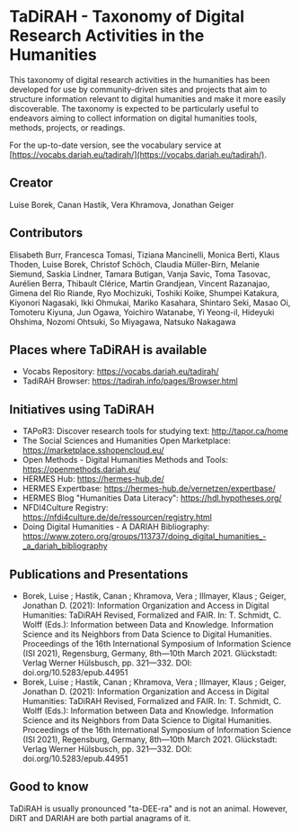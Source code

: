 TaDiRAH - Taxonomy of Digital Research Activities in the Humanities
=====================================================================================

This taxonomy of digital research activities in the humanities has been developed for use by community-driven sites and projects that aim to structure information relevant to digital humanities and make it more easily discoverable. The taxonomy is expected to be particularly useful to endeavors aiming to collect information on digital humanities tools, methods, projects, or readings.

For the up-to-date version, see the vocabulary service at [https://vocabs.dariah.eu/tadirah/](https://vocabs.dariah.eu/tadirah/).

Creator
------------
Luise Borek, Canan Hastik, Vera Khramova, Jonathan Geiger

Contributors
------------
Elisabeth Burr, Francesca Tomasi, Tiziana Mancinelli, Monica Berti, Klaus Thoden, Luise Borek, Christof Schöch, Claudia Müller-Birn, Melanie Siemund, Saskia Lindner, Tamara Butigan, Vanja Savic, Toma Tasovac, Aurélien Berra, Thibault Clérice, Martin Grandjean, Vincent Razanajao, Gimena del Rio Riande, Ryo Mochizuki, Toshiki Koike, Shumpei Katakura, Kiyonori Nagasaki, Ikki Ohmukai, Mariko Kasahara, Shintaro Seki, Masao Oi, Tomoteru Kiyuna, Jun Ogawa, Yoichiro Watanabe, Yi Yeong-il, Hideyuki Ohshima, Nozomi Ohtsuki, So Miyagawa, Natsuko Nakagawa

Places where TaDiRAH is available
---------------------------------
* Vocabs Repository: https://vocabs.dariah.eu/tadirah/
* TadiRAH Browser: https://tadirah.info/pages/Browser.html

Initiatives using TaDiRAH
-------------------------
* TAPoR3: Discover research tools for studying text: http://tapor.ca/home
* The Social Sciences and Humanities Open Marketplace: https://marketplace.sshopencloud.eu/
* Open Methods - Digital Humanities Methods and Tools: https://openmethods.dariah.eu/
* HERMES Hub: https://hermes-hub.de/
* HERMES Expertbase: https://hermes-hub.de/vernetzen/expertbase/
* HERMES Blog "Humanities Data Literacy": https://hdl.hypotheses.org/
* NFDI4Culture Registry: https://nfdi4culture.de/de/ressourcen/registry.html
* Doing Digital Humanities - A DARIAH Bibliography: https://www.zotero.org/groups/113737/doing_digital_humanities_-_a_dariah_bibliography

Publications and Presentations
-----------------------------------------
* Borek, Luise ; Hastik, Canan ; Khramova, Vera ; Illmayer, Klaus ; Geiger, Jonathan D. (2021): Information Organization and Access in Digital Humanities: TaDiRAH Revised, Formalized and FAIR. In: T. Schmidt, C. Wolff (Eds.): Information between Data and Knowledge. Information Science and its Neighbors from Data Science to Digital Humanities. Proceedings of the 16th International Symposium of Information Science (ISI 2021), Regensburg, Germany, 8th—10th March 2021. Glückstadt: Verlag Werner Hülsbusch, pp. 321—332. DOI: doi.org/10.5283/epub.44951
* Borek, Luise ; Hastik, Canan ; Khramova, Vera ; Illmayer, Klaus ; Geiger, Jonathan D. (2021): Information Organization and Access in Digital Humanities: TaDiRAH Revised, Formalized and FAIR. In: T. Schmidt, C. Wolff (Eds.): Information between Data and Knowledge. Information Science and its Neighbors from Data Science to Digital Humanities. Proceedings of the 16th International Symposium of Information Science (ISI 2021), Regensburg, Germany, 8th—10th March 2021. Glückstadt: Verlag Werner Hülsbusch, pp. 321—332. DOI: doi.org/10.5283/epub.44951

Good to know
------------
TaDiRAH is usually pronounced "ta-DEE-ra" and is not an animal. However, DiRT and DARIAH are both partial anagrams of it.
